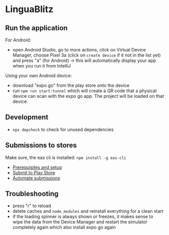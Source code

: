 # LinguaBlitz

## Run the application

For Android:

- open Android Studio, go to more actions, click on Virtual Device Manager, choose Pixel 3a (click on `create device` if
  it not in the list yet) and press "a" (for Android)
  &rarr; this will automatically display your app when you run it from IntelliJ

Using your own Android device:

- download "expo go" from the play store onto the device
- run `npm run start:tunnel` which will create a QR code that a physical device can scan with the expo go app.
  The project will be loaded on that device.

## Development

- `npx depcheck` to check for unused dependencies

## Submissions to stores

Make sure, the eas cli is installed: `npm install -g eas-cli`

- [Prerequisites and setup](https://docs.expo.dev/build/setup/#prerequisites)
- [Submit to Play Store](https://docs.expo.dev/submit/android/)
- [Automate submissions](https://docs.expo.dev/build/automate-submissions/)

## Troubleshooting

- press "r" to reload
- delete caches and `node_modules` and reinstall everything for a clean start
- if the loading spinner is always shown or freezes, it makes sense to wipe the data from the Device Manager and restart
  the simulator completely again which also install expo go again
